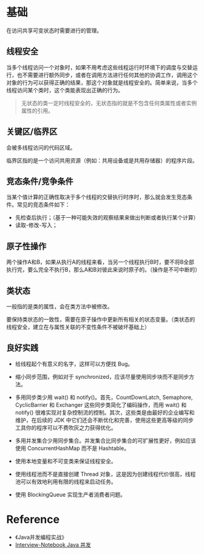 # 基础
在访问共享可变状态时需要进行的管理。

## 线程安全
当多个线程访问一个对象时，如果不用考虑这些线程运行时环境下的调度与交替运行，也不需要进行额外同步，或者在调用方法进行任何其他的协调工作，调用这个对象的行为可以获得正确的结果，那这个对象就是线程安全的。简单来说，当多个线程访问某个类时，这个类能表现出正确的行为。

> 无状态的类一定时线程安全的，无状态指的就是不包含任何类属性或者实例属性的引用。

## 关键区/临界区
会被多线程访问的代码区域。

临界区指的是一个访问共用资源（例如：共用设备或是共用存储器）的程序片段。

## 竞态条件/竞争条件
当某个值计算的正确性取决于多个线程的交替执行时序时，那么就会发生竞态条件。常见的竞态条件如下：
- 先检查后执行；（基于一种可能失效的观察结果来做出判断或者执行某个计算）
- 读取-修改-写入；

## 原子性操作
两个操作A和B，如果从执行A的线程来看，当另一个线程执行B时，要不将B全部执行完，要么完全不执行B，那么A和B对彼此来说时原子的。（操作是不可中断的）

## 类状态
一般指的是类的属性，会在类方法中被修改。

要保持类状态的一致性，需要在原子操作中更新所有相关的状态变量。（类状态的线程安全，建立在与属性关联的不变性条件不被破坏基础上）



## 良好实践
- 给线程起个有意义的名字，这样可以方便找 Bug。

- 缩小同步范围，例如对于 synchronized，应该尽量使用同步块而不是同步方法。

- 多用同步类少用 wait() 和 notify()。首先，CountDownLatch, Semaphore, CyclicBarrier 和 Exchanger 这些同步类简化了编码操作，而用 wait() 和 notify() 很难实现对复杂控制流的控制。其次，这些类是由最好的企业编写和维护，在后续的 JDK 中它们还会不断优化和完善，使用这些更高等级的同步工具你的程序可以不费吹灰之力获得优化。

- 多用并发集合少用同步集合。并发集合比同步集合的可扩展性更好，例如应该使用 ConcurrentHashMap 而不是 Hashtable。

- 使用本地变量和不可变类来保证线程安全。

- 使用线程池而不是直接创建 Thread 对象，这是因为创建线程代价很高，线程池可以有效地利用有限的线程来启动任务。

- 使用 BlockingQueue 实现生产者消费者问题。







# Reference
- 《Java并发编程实战》
- [Interview-Notebook Java 并发](https://github.com/CyC2018/Interview-Notebook/blob/master/notes/Java%20%E5%B9%B6%E5%8F%91.md)
